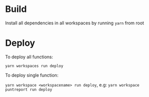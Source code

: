 # Build

Install all dependencies in all workspaces by running `yarn` from root

# Deploy

To deploy all functions:

`yarn workspaces run deploy`

To deploy single function:

`yarn workspace <workspacename> run deploy`, e.g: `yarn workspace puntreport run deploy`
